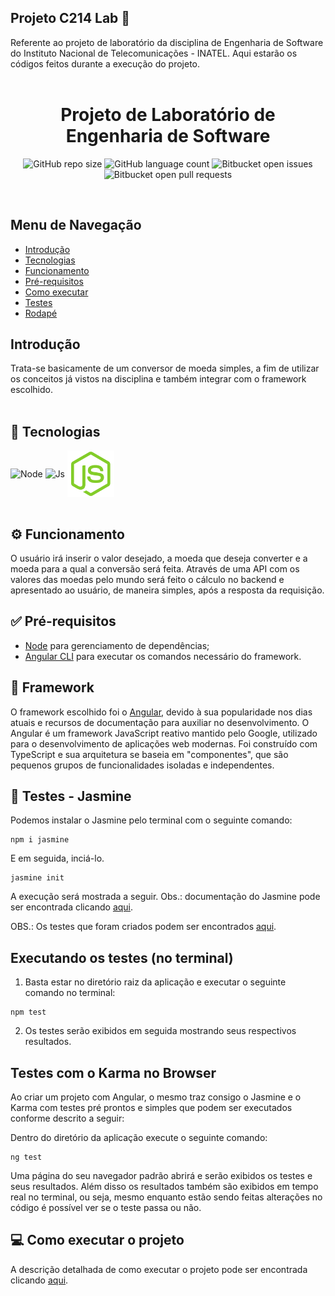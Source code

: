 ## Projeto C214 Lab 👋

<div>
Referente ao projeto de laboratório da disciplina de Engenharia de Software do Instituto Nacional de Telecomunicações - INATEL.
Aqui estarão os códigos feitos durante a execução do projeto.
</div>

<br>

<h1 align="center">Projeto de Laboratório de Engenharia de Software</h1>

<div align="center">

![GitHub repo size](https://img.shields.io/github/repo-size/Projeto-C214-Lab/frontend)
![GitHub language count](https://img.shields.io/github/languages/count/Projeto-C214-Lab/frontend)
![Bitbucket open issues](https://img.shields.io/bitbucket/issues/Projeto-C214-Lab/frontend)
![Bitbucket open pull requests](https://img.shields.io/bitbucket/pr-raw/Projeto-C214-Lab/frontend)

</div>

<br>

<div>
<h2>Menu de Navegação</h2>

- <a href="#intro">Introdução</a>
- <a href="#tecnologia">Tecnologias</a>
- <a href="#description">Funcionamento</a>
- <a href="#requirements">Pré-requisitos</a>
- <a href="#howTo">Como executar</a>
- <a href="#testes">Testes</a>
- <a href="#footer">Rodapé</a>
</div>

<div>
<h2 id="intro" align="left">Introdução</h2>
Trata-se basicamente de um conversor de moeda simples, a fim de utilizar os conceitos já vistos na disciplina e também integrar com o framework escolhido.
</div>

<div style="display: inline_block"><br>
<h2 id="tecnologia" align="left"> 🚀 Tecnologias</h2>
  <img align="center" alt="Node" height="85" width="85" src="https://upload.wikimedia.org/wikipedia/commons/thumb/c/cf/Angular_full_color_logo.svg/2048px-Angular_full_color_logo.svg.png">
  <img align="center" alt="Js" height="65" width="65" src="https://storage.googleapis.com/eti-academy/courses/curso-introducao-ao-typescript.png">
  <img align="center" alt="Node" height="75" width="75" src="https://raw.githubusercontent.com/devicons/devicon/master/icons/nodejs/nodejs-plain.svg">
</div>
<br>

<div id="description">
<h2> ⚙️ Funcionamento </h2>
O usuário irá inserir o valor desejado, a moeda que deseja converter e a moeda para a qual a conversão será feita.
Através de uma API com os valores das moedas pelo mundo será feito o cálculo no backend e apresentado ao usuário, de maneira simples, após a resposta da requisição.
</div>

<div id="requirements">
<h2> ✅ Pré-requisitos </h2>

- <a href="https://nodejs.org/en/" id="node">Node</a> para gerenciamento de dependências;
- <a href="https://github.com/angular/angular-cli"> Angular CLI</a> para executar os comandos necessário do framework.
</div>

<div id="requirements">
<h2> 🔗 Framework </h2>
O framework escolhido foi o <a href="https://angular.io">Angular</a>, devido à sua popularidade nos dias atuais e recursos de documentação para auxiliar no desenvolvimento.
O Angular é um framework JavaScript reativo mantido pelo Google, utilizado para o desenvolvimento de aplicações web modernas. Foi construído com TypeScript e sua arquitetura se baseia em "componentes", que são pequenos grupos de funcionalidades isoladas e independentes.
</div>

<div id="testes">
<h2> 🧪 Testes - Jasmine </h2>
Podemos  instalar o Jasmine pelo terminal com o seguinte comando:

```
npm i jasmine
```
E em seguida, inciá-lo.
```
jasmine init
```
A execução será mostrada a seguir.
Obs.: documentação do Jasmine pode ser encontrada clicando <a href="https://jasmine.github.io/pages/getting_started.html">aqui</a>.

OBS.: Os testes que foram criados podem ser encontrados <a href="https://github.com/Projeto-C214-Lab/frontend/tree/main/conversorMoedas/src/app">aqui</a>.

## Executando os testes (no terminal)

1. Basta estar no diretório raiz da aplicação e executar o seguinte comando no terminal: 
```
npm test
```
2. Os testes serão exibidos em seguida mostrando seus respectivos resultados.

## Testes com o Karma no Browser
Ao criar um projeto com Angular, o mesmo traz consigo o Jasmine e o Karma com testes pré prontos e simples que podem ser executados conforme descrito a seguir: 
  
Dentro do diretório da aplicação execute o seguinte comando:
```
ng test
```
Uma página do seu navegador padrão abrirá e serão exibidos os testes e seus resultados.
Além disso os resultados também são exibidos em tempo real no terminal, ou seja, mesmo enquanto estão sendo feitas alterações no código é possível ver se o teste passa ou não.
  
<div id="howTo">
<h2> 💻 Como executar o projeto </h2>
A descrição detalhada de como executar o projeto pode ser encontrada clicando <a href="https://github.com/Projeto-C214-Lab/frontend">aqui</a>.
</div>

<div id="footer" align="center">

</div>

